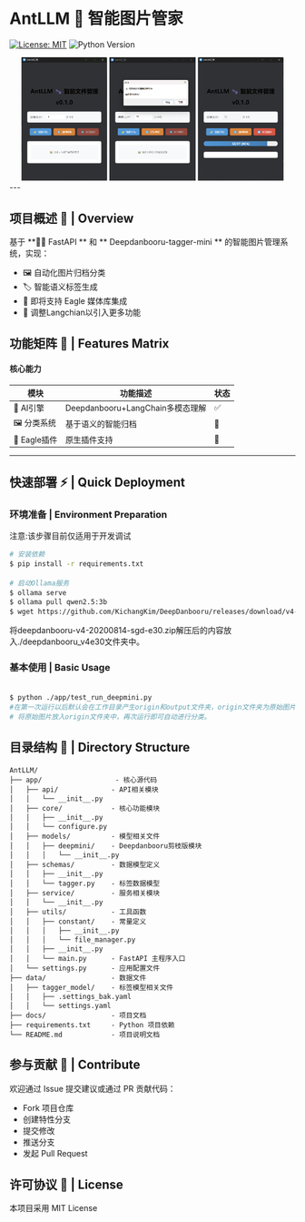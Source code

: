 # AntLLM 🐜 **智能图片管家**  

[//]: # ([![GitHub Stars]&#40;https://img.shields.io/github/stars/yourname/AntLLM?style=flat-square&#41;]&#40;https://github.com/makerlinck/AntLLM&#41;)
[![License: MIT](https://img.shields.io/badge/License-MIT-yellow.svg)](https://opensource.org/licenses/MIT)
![Python Version](https://img.shields.io/badge/python-3.11-blue)
<div align="center">
  <img src="docs/images/eagle_00.png" width="30%" alt="界面预览"/>
  <img src="docs/images/eagle_01.png" width="30%" alt="标签管理"/> 
  <img src="docs/images/eagle_02.png" width="30%" alt="智能分类"/>
</div>
---

## 项目概述 📌 | Overview
基于 **🦜️🔗 FastAPI ** 和 ** Deepdanbooru-tagger-mini ** 的智能图片管理系统，实现：
- 🖼️ 自动化图片归档分类
- 🏷️ 智能语义标签生成
- 🚀 即将支持 Eagle 媒体库集成
- 🚮 调整Langchian以引入更多功能

## 功能矩阵 🚀 | Features Matrix

#### 核心能力
| 模块 | 功能描述 | 状态 |
|------|----------|----|
| 🧠 AI引擎 | Deepdanbooru+LangChain多模态理解 | ✅  |
| 🖼️ 分类系统 | 基于语义的智能归档 | 🚧  |
| 🔌 Eagle插件 | 原生插件支持 | 🚧  |

---

## 快速部署 ⚡ | Quick Deployment
### 环境准备 | Environment Preparation
注意:该步骤目前仅适用于开发调试
```bash
# 安装依赖
$ pip install -r requirements.txt

# 启动Ollama服务
$ ollama serve
$ ollama pull qwen2.5:3b
$ wget https://github.com/KichangKim/DeepDanbooru/releases/download/v4-20200814-sgd-e30/deepdanbooru-v4-20200814-sgd-e30.zip
```
将deepdanbooru-v4-20200814-sgd-e30.zip解压后的内容放入./deepdanbooru_v4e30文件夹中。
### 基本使用 | Basic Usage
```bash

$ python ./app/test_run_deepmini.py
#在第一次运行以后默认会在工作目录产生origin和output文件夹，origin文件夹为原始图片，output文件夹为自动分类后的图片。
# 将原始图片放入origin文件夹中，再次运行即可自动进行分类。
```


## 目录结构 🌳 | Directory Structure

```text
AntLLM/
├── app/                  - 核心源代码
│   ├── api/             - API相关模块
│   │   └── __init__.py
│   ├── core/            - 核心功能模块
│   │   ├── __init__.py
│   │   └── configure.py
│   ├── models/          - 模型相关文件
│   │   ├── deepmini/    - Deepdanbooru剪枝版模块
│   │   │   └── __init__.py
│   ├── schemas/         - 数据模型定义
│   │   ├── __init__.py
│   │   └── tagger.py    - 标签数据模型
│   ├── service/         - 服务相关模块
│   │   └── __init__.py
│   ├── utils/           - 工具函数
│   │   ├── constant/    - 常量定义
│   │   │   ├── __init__.py
│   │   │   └── file_manager.py
│   │   ├── __init__.py
│   │   └── main.py      - FastAPI 主程序入口
│   └── settings.py      - 应用配置文件
├── data/                - 数据文件
│   ├── tagger_model/    - 标签模型相关文件
│   │   ├── .settings_bak.yaml
│   │   └── settings.yaml
├── docs/                - 项目文档
├── requirements.txt     - Python 项目依赖
└── README.md            - 项目说明文档

```

## 参与贡献 🤝 | Contribute
欢迎通过 Issue 提交建议或通过 PR 贡献代码：

- Fork 项目仓库
- 创建特性分支
- 提交修改
- 推送分支
- 发起 Pull Request

## 许可协议 📄 | License
本项目采用 MIT License


